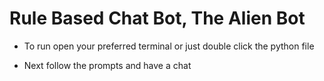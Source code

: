 # Rule Based Chat Bot, The Alien Bot

* To run open your preferred terminal or just double click the python file

* Next follow the prompts and have a chat

